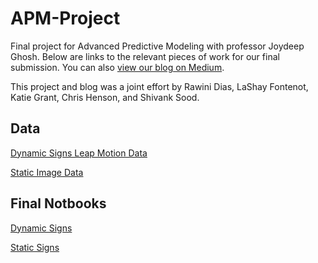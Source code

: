 # APM-Project

Final project for Advanced Predictive Modeling with professor Joydeep Ghosh. Below are links to the relevant pieces of work for our final submission. You can also [view our blog on Medium](https://medium.com/@rawini23/american-sign-language-hand-gesture-recognition-f1c4468fb177). 

This project and blog was a joint effort by Rawini Dias, LaShay Fontenot, Katie Grant, Chris Henson, and Shivank Sood.

## Data

[Dynamic Signs Leap Motion Data](https://github.com/chenson2018/APM-Project/tree/master/LeapMotion/Leap_Motion_Data)

[Static Image Data](https://github.com/chenson2018/APM-Project/tree/master/Still_Images)

## Final Notbooks

[Dynamic Signs](https://github.com/chenson2018/APM-Project/blob/master/Final%20Materials/Dynamic_Signs.ipynb)

[Static Signs](https://github.com/chenson2018/APM-Project/blob/master/Final%20Materials/Static_Signs.ipynb)
